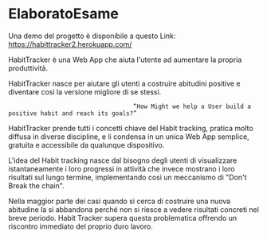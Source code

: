# ElaboratoEsame
Una demo del progetto è disponibile a questo Link:
https://habittracker2.herokuapp.com/

HabitTracker è una Web App che aiuta l'utente ad aumentare la propria produttività.

HabitTracker nasce per aiutare gli utenti a costruire abitudini positive e diventare così la versione migliore di se stessi.

                                       “How Might we help a User build a positive habit and reach its goals?”
                                       
HabitTracker prende tutti i concetti chiave del Habit tracking, pratica molto diffusa in diverse discipline, e li condensa in un unica Web App semplice, gratuita e accessibile da qualunque dispositivo.

L'idea del Habit tracking nasce dal bisogno degli utenti di visualizzare istantaneamente i loro progressi in attività che invece mostrano i loro risultati sul lungo termine, implementando così un meccanismo di "Don't Break the chain".

Nella maggior parte dei casi quando si cerca di costruire una nuova abitudine la si abbandona perché non si riesce a vedere risultati concreti nel breve periodo.
Habit Tracker supera questa problematica offrendo un riscontro immediato del proprio duro lavoro.

